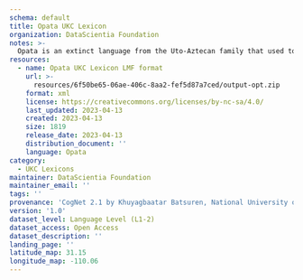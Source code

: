 ```yaml
---
schema: default
title: Opata UKC Lexicon
organization: DataScientia Foundation
notes: >-
  Opata is an extinct language from the Uto-Aztecan family that used to be spoken in North America. The UKC Lexicon of Opata is represented as a lexico-semantic network. It consists of words, word senses, synsets, as well as sense-level and synset-level relationships
resources:
  - name: Opata UKC Lexicon LMF format
    url: >-
      resources/6f50be65-06ae-406c-8aa2-fef5d87a7ced/output-opt.zip
    format: xml
    license: https://creativecommons.org/licenses/by-nc-sa/4.0/
    last_updated: 2023-04-13
    created: 2023-04-13
    size: 1819
    release_date: 2023-04-13
    distribution_document: ''
    language: Opata
category:
  - UKC Lexicons
maintainer: DataScientia Foundation
maintainer_email: ''
tags: ''
provenance: 'CogNet 2.1 by Khuyagbaatar Batsuren, National University of Mongolia (http://cognet.ukc.disi.unitn.it); KinDiv: Kinship Diversity 1.0 by Temuulen Khishigsuren (http://ukc.disi.unitn.it/index.php/kinship/); Native Languages of the Americas 2021.11. by Laura Redish and Orrin Lewis (http://www.native-languages.org); Princeton WordNet 2.1 by Princeton University (https://wordnet.princeton.edu)'
version: '1.0'
dataset_level: Language Level (L1-2)
dataset_access: Open Access
dataset_description: ''
landing_page: ''
latitude_map: 31.15
longitude_map: -110.06
---
```

